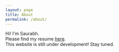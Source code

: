 ```yaml
---
layout: page
title: About
permalink: /about/
---
```

Hi!
I'm Saurabh.<br>
Please find my resume [here](https://drive.google.com/file/d/15ewr8y_PbGMMH99pkLGdLdZyJ5g-YNct/view?usp=sharing).<br>
This website is still under development! Stay tuned.